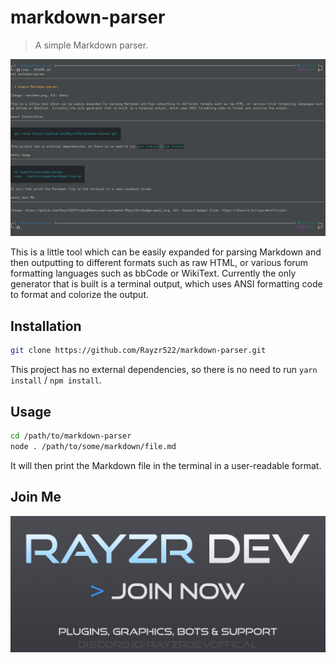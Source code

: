 # markdown-parser

> A simple Markdown parser.

![Demo](res/demo.png)

This is a little tool which can be easily expanded for parsing Markdown and then outputting to different formats such as raw HTML, or various forum formatting languages such as bbCode or WikiText. Currently the only generator that is built is a terminal output, which uses ANSI formatting code to format and colorize the output.

## Installation

```bash
git clone https://github.com/Rayzr522/markdown-parser.git
```

This project has no external dependencies, so there is no need to run `yarn install` / `npm install`.

## Usage

```bash
cd /path/to/markdown-parser
node . /path/to/some/markdown/file.md
```

It will then print the Markdown file in the terminal in a user-readable format.

## Join Me

[![Discord Badge](https://github.com/Rayzr522/ProjectResources/raw/master/RayzrDev/badge-small.png)](https://discord.io/rayzrdevofficial)
